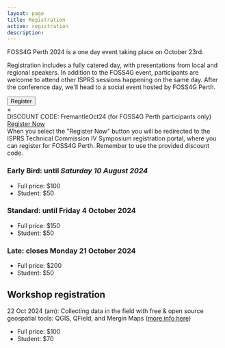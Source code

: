 ```yaml
---
layout: page
title: Registration
active: registration
description:
---
```


FOSS4G Perth 2024 is a one day event taking place on October 23rd.

Registration includes a fully catered day, with presentations from local and regional speakers. In addition to the FOSS4G event, participants are welcome to attend other ISPRS sessions happening on the same day. After the conference day, we'll head to a social event hosted by FOSS4G Perth.

<!-- Trigger/Open The Modal -->
<div class="button_wrapper center">
  <button id="regoBtn" class="button">Register</button>
</div>

<!-- The Modal -->
<div id="regoModal" class="modal">

  <!-- Modal content -->
  <div class="modal-content">
    <span class="close">&times;</span>
    <div>DISCOUNT CODE: <span class="bold">FremantleOct24</span> (for FOSS4G Perth participants only)</div>
    <div class="inner-regobutton">
      <a href="https://interpoint.eventsair.com/isprs/isprsrego" class="btn" target="_blank">Register Now</a>
    </div>
    <div>
      When you select the "Register Now" button you will be redirected to the ISPRS Technical Commission IV Symposium registration portal, where you can register for FOSS4G Perth. Remember to use the provided discount code.
    </div>
  </div>

</div>

### Early Bird: until ***Saturday 10 August 2024***
* Full price: $100
* Student: $50

### Standard: until Friday 4 October 2024
* Full price: $150
* Student: $50

### Late: closes Monday 21 October 2024
* Full price: $200
* Student: $50

## Workshop registration
22 Oct 2024 (am): Collecting data in the field with free & open source geospatial tools: QGIS, QField, and Mergin Maps (<a href="/program#workshop">more info here</a>)
* Full price: $100
* Student: $70


<script>
var modal = document.getElementById("regoModal");
var btn = document.getElementById("regoBtn");
var span = document.getElementsByClassName("close")[0];

btn.onclick = function() {
  modal.style.display = "block";
}

span.onclick = function() {
  modal.style.display = "none";
}

window.onclick = function(event) {
  if (event.target == modal) {
    modal.style.display = "none";
  }
}

document.addEventListener('click', function(event) {
  if (event.target.tagName === 'A' && event.target.target === '_blank') {
    modal.style.display = "none";
  }
});

</script>